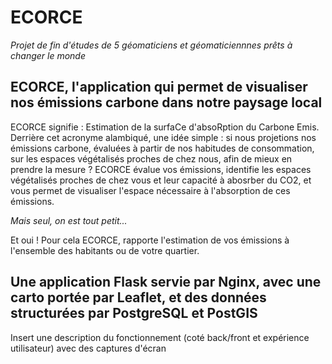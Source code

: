 # ECORCE

*Projet de fin d'études de 5 géomaticiens et géomaticiennnes prêts à changer le monde*

## ECORCE, l'application qui permet de visualiser nos émissions carbone dans notre paysage local

ECORCE signifie : Estimation de la surfaCe d'absoRption du Carbone Emis.
Derrière cet acronyme alambiqué, une idée simple : si nous projetions nos émissions carbone, évaluées à partir de 
nos habitudes de consommation, sur les espaces végétalisés proches de chez nous, afin de mieux en prendre la mesure ?
ECORCE évalue vos émissions, identifie les espaces végétalisés proches de chez vous et leur capacité à abosrber du CO2, 
et vous permet de visualiser l'espace nécessaire à l'absorption de ces émissions.

*Mais seul, on est tout petit...*

Et oui ! Pour cela ECORCE, rapporte l'estimation de vos émissions à l'ensemble des habitants ou de votre quartier.

## Une application Flask servie par Nginx, avec une carto portée par Leaflet, et des données structurées par PostgreSQL et PostGIS

Insert une description du fonctionnement (coté back/front et expérience utilisateur) avec des captures d'écran
